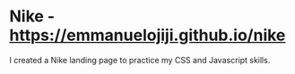 # Nike - https://emmanuelojiji.github.io/nike

I created a Nike landing page to practice my CSS and Javascript skills. 
